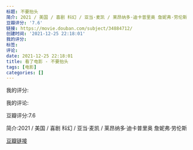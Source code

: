```yaml
---
标题: 不要抬头
简介: 2021 / 美国 / 喜剧 科幻 / 亚当·麦凯 / 莱昂纳多·迪卡普里奥 詹妮弗·劳伦斯
豆瓣评分: '7.6'
链接: https://movie.douban.com/subject/34884712/
创建时间: '2021-12-25 22:18:01'
我的评分:
标签:
评论:
date: 2021-12-25 22:18:01
title: 看了电影 - 不要抬头
tags: [电影]
categories: []
---
```


我的评分:

我的评论:

豆瓣评分:7.6

简介:2021 / 美国 / 喜剧 科幻 / 亚当·麦凯 / 莱昂纳多·迪卡普里奥 詹妮弗·劳伦斯

[豆瓣链接](https://movie.douban.com/subject/34884712/)

